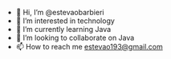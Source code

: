 - 👋 Hi, I’m @estevaobarbieri
- 👀 I’m interested in technology
- 🌱 I’m currently learning Java
- 💞️ I’m looking to collaborate on Java
- 📫 How to reach me estevao193@gmail.com

<!---
estevaobarbieri/estevaobarbieri is a ✨ special ✨ repository because its `README.md` (this file) appears on your GitHub profile.
You can click the Preview link to take a look at your changes.
--->
